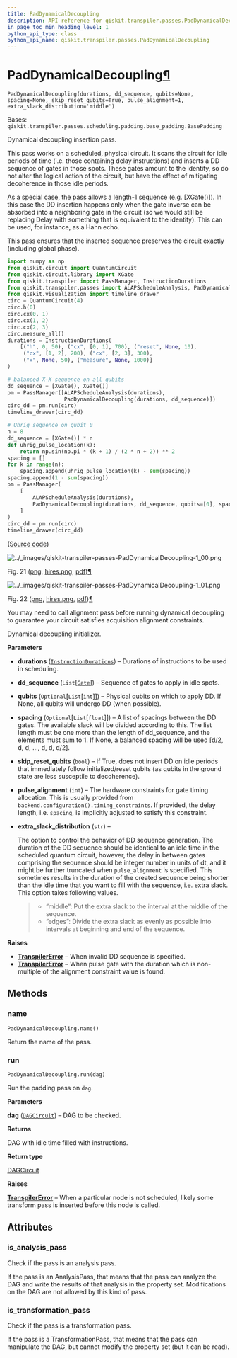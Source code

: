 ```yaml
---
title: PadDynamicalDecoupling
description: API reference for qiskit.transpiler.passes.PadDynamicalDecoupling
in_page_toc_min_heading_level: 1
python_api_type: class
python_api_name: qiskit.transpiler.passes.PadDynamicalDecoupling
---
```


# PadDynamicalDecoupling[¶](#paddynamicaldecoupling "Permalink to this headline")

<span id="qiskit.transpiler.passes.PadDynamicalDecoupling" />

`PadDynamicalDecoupling(durations, dd_sequence, qubits=None, spacing=None, skip_reset_qubits=True, pulse_alignment=1, extra_slack_distribution='middle')`

Bases: `qiskit.transpiler.passes.scheduling.padding.base_padding.BasePadding`

Dynamical decoupling insertion pass.

This pass works on a scheduled, physical circuit. It scans the circuit for idle periods of time (i.e. those containing delay instructions) and inserts a DD sequence of gates in those spots. These gates amount to the identity, so do not alter the logical action of the circuit, but have the effect of mitigating decoherence in those idle periods.

As a special case, the pass allows a length-1 sequence (e.g. \[XGate()]). In this case the DD insertion happens only when the gate inverse can be absorbed into a neighboring gate in the circuit (so we would still be replacing Delay with something that is equivalent to the identity). This can be used, for instance, as a Hahn echo.

This pass ensures that the inserted sequence preserves the circuit exactly (including global phase).

```python
import numpy as np
from qiskit.circuit import QuantumCircuit
from qiskit.circuit.library import XGate
from qiskit.transpiler import PassManager, InstructionDurations
from qiskit.transpiler.passes import ALAPScheduleAnalysis, PadDynamicalDecoupling
from qiskit.visualization import timeline_drawer
circ = QuantumCircuit(4)
circ.h(0)
circ.cx(0, 1)
circ.cx(1, 2)
circ.cx(2, 3)
circ.measure_all()
durations = InstructionDurations(
    [("h", 0, 50), ("cx", [0, 1], 700), ("reset", None, 10),
     ("cx", [1, 2], 200), ("cx", [2, 3], 300),
     ("x", None, 50), ("measure", None, 1000)]
)

# balanced X-X sequence on all qubits
dd_sequence = [XGate(), XGate()]
pm = PassManager([ALAPScheduleAnalysis(durations),
                  PadDynamicalDecoupling(durations, dd_sequence)])
circ_dd = pm.run(circ)
timeline_drawer(circ_dd)

# Uhrig sequence on qubit 0
n = 8
dd_sequence = [XGate()] * n
def uhrig_pulse_location(k):
    return np.sin(np.pi * (k + 1) / (2 * n + 2)) ** 2
spacing = []
for k in range(n):
    spacing.append(uhrig_pulse_location(k) - sum(spacing))
spacing.append(1 - sum(spacing))
pm = PassManager(
    [
        ALAPScheduleAnalysis(durations),
        PadDynamicalDecoupling(durations, dd_sequence, qubits=[0], spacing=spacing),
    ]
)
circ_dd = pm.run(circ)
timeline_drawer(circ_dd)
```

([Source code](qiskit-transpiler-passes-PadDynamicalDecoupling-1.py))

![../\_images/qiskit-transpiler-passes-PadDynamicalDecoupling-1\_00.png](/images/api/qiskit/0.40/qiskit-transpiler-passes-PadDynamicalDecoupling-1_00.png)

Fig. 21 ([png](qiskit-transpiler-passes-PadDynamicalDecoupling-1_00.png), [hires.png](qiskit-transpiler-passes-PadDynamicalDecoupling-1_00.hires.png), [pdf](qiskit-transpiler-passes-PadDynamicalDecoupling-1_00.pdf))[¶](#id1 "Permalink to this image")

![../\_images/qiskit-transpiler-passes-PadDynamicalDecoupling-1\_01.png](/images/api/qiskit/0.40/qiskit-transpiler-passes-PadDynamicalDecoupling-1_01.png)

Fig. 22 ([png](qiskit-transpiler-passes-PadDynamicalDecoupling-1_01.png), [hires.png](qiskit-transpiler-passes-PadDynamicalDecoupling-1_01.hires.png), [pdf](qiskit-transpiler-passes-PadDynamicalDecoupling-1_01.pdf))[¶](#id2 "Permalink to this image")

<Admonition title="Note" type="note">
  You may need to call alignment pass before running dynamical decoupling to guarantee your circuit satisfies acquisition alignment constraints.
</Admonition>

Dynamical decoupling initializer.

**Parameters**

*   **durations** ([`InstructionDurations`](qiskit.transpiler.InstructionDurations "qiskit.transpiler.instruction_durations.InstructionDurations")) – Durations of instructions to be used in scheduling.

*   **dd\_sequence** (`List`\[[`Gate`](qiskit.circuit.Gate "qiskit.circuit.gate.Gate")]) – Sequence of gates to apply in idle spots.

*   **qubits** (`Optional`\[`List`\[`int`]]) – Physical qubits on which to apply DD. If None, all qubits will undergo DD (when possible).

*   **spacing** (`Optional`\[`List`\[`float`]]) – A list of spacings between the DD gates. The available slack will be divided according to this. The list length must be one more than the length of dd\_sequence, and the elements must sum to 1. If None, a balanced spacing will be used \[d/2, d, d, …, d, d, d/2].

*   **skip\_reset\_qubits** (`bool`) – If True, does not insert DD on idle periods that immediately follow initialized/reset qubits (as qubits in the ground state are less susceptile to decoherence).

*   **pulse\_alignment** (`int`) – The hardware constraints for gate timing allocation. This is usually provided from `backend.configuration().timing_constraints`. If provided, the delay length, i.e. `spacing`, is implicitly adjusted to satisfy this constraint.

*   **extra\_slack\_distribution** (`str`) –

    The option to control the behavior of DD sequence generation. The duration of the DD sequence should be identical to an idle time in the scheduled quantum circuit, however, the delay in between gates comprising the sequence should be integer number in units of dt, and it might be further truncated when `pulse_alignment` is specified. This sometimes results in the duration of the created sequence being shorter than the idle time that you want to fill with the sequence, i.e. extra slack. This option takes following values.

    > *   ”middle”: Put the extra slack to the interval at the middle of the sequence.
    > *   ”edges”: Divide the extra slack as evenly as possible into intervals at beginning and end of the sequence.

**Raises**

*   [**TranspilerError**](qiskit.transpiler.TranspilerError "qiskit.transpiler.TranspilerError") – When invalid DD sequence is specified.
*   [**TranspilerError**](qiskit.transpiler.TranspilerError "qiskit.transpiler.TranspilerError") – When pulse gate with the duration which is non-multiple of the alignment constraint value is found.

## Methods

### name

<span id="qiskit.transpiler.passes.PadDynamicalDecoupling.name" />

`PadDynamicalDecoupling.name()`

Return the name of the pass.

### run

<span id="qiskit.transpiler.passes.PadDynamicalDecoupling.run" />

`PadDynamicalDecoupling.run(dag)`

Run the padding pass on `dag`.

**Parameters**

**dag** ([`DAGCircuit`](qiskit.dagcircuit.DAGCircuit "qiskit.dagcircuit.dagcircuit.DAGCircuit")) – DAG to be checked.

**Returns**

DAG with idle time filled with instructions.

**Return type**

[DAGCircuit](qiskit.dagcircuit.DAGCircuit "qiskit.dagcircuit.DAGCircuit")

**Raises**

[**TranspilerError**](qiskit.transpiler.TranspilerError "qiskit.transpiler.TranspilerError") – When a particular node is not scheduled, likely some transform pass is inserted before this node is called.

## Attributes

<span id="qiskit.transpiler.passes.PadDynamicalDecoupling.is_analysis_pass" />

### is\_analysis\_pass

Check if the pass is an analysis pass.

If the pass is an AnalysisPass, that means that the pass can analyze the DAG and write the results of that analysis in the property set. Modifications on the DAG are not allowed by this kind of pass.

<span id="qiskit.transpiler.passes.PadDynamicalDecoupling.is_transformation_pass" />

### is\_transformation\_pass

Check if the pass is a transformation pass.

If the pass is a TransformationPass, that means that the pass can manipulate the DAG, but cannot modify the property set (but it can be read).

